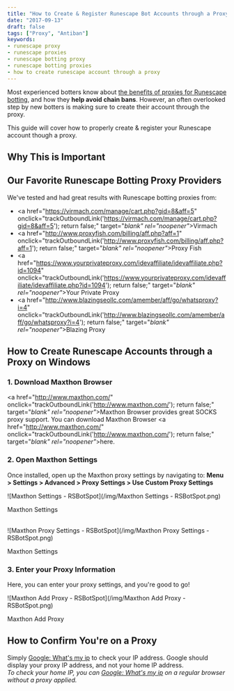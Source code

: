 ```yaml
---
title: "How to Create & Register Runescape Bot Accounts through a Proxy"
date: "2017-09-13"
draft: false
tags: ["Proxy", "Antiban"]
keywords:
- runescape proxy
- runescape proxies
- runescape botting proxy
- runescape botting proxies
- how to create runescape account through a proxy
---
```


Most experienced botters know about [the benefits of proxies for Runescape botting](/post/all-about-proxies-for-runescape-botting/), and how they **help avoid chain bans**. However, an often overlooked step by new botters is making sure to create their account through the proxy.

This guide will cover how to properly create & register your Runescape account though a proxy.
<!--more-->

## **Why This is Important**

## **Our Favorite Runescape Botting Proxy Providers** ##
We've tested and had great results with Runescape botting proxies from:

* <a href="https://virmach.com/manage/cart.php?gid=8&aff=5" onclick="trackOutboundLink('https://virmach.com/manage/cart.php?gid=8&aff=5'); return false;" target="_blank" rel="noopener"_>Virmach</a>
* <a href="http://www.proxyfish.com/billing/aff.php?aff=1" onclick="trackOutboundLink('http://www.proxyfish.com/billing/aff.php?aff=1'); return false;" target="_blank" rel="noopener"_>Proxy Fish</a>
* <a href="https://www.yourprivateproxy.com/idevaffiliate/idevaffiliate.php?id=1094" onclick="trackOutboundLink('https://www.yourprivateproxy.com/idevaffiliate/idevaffiliate.php?id=1094'); return false;" target="_blank" rel="noopener"_>Your Private Proxy</a>
* <a href="http://www.blazingseollc.com/amember/aff/go/whatsproxy?i=4" onclick="trackOutboundLink('http://www.blazingseollc.com/amember/aff/go/whatsproxy?i=4'); return false;" target="_blank" rel="noopener"_>Blazing Proxy</a>

## **How to Create Runescape Accounts through a Proxy on Windows**

### **1. Download Maxthon Browser**
<a href="http://www.maxthon.com/" onclick="trackOutboundLink('http://www.maxthon.com/'); return false;" target="_blank" rel="noopener"_>Maxthon Browser</a> provides great SOCKS proxy support. You can download Maxthon Browser <a href="http://www.maxthon.com/" onclick="trackOutboundLink('http://www.maxthon.com/'); return false;" target="_blank" rel="noopener"_>here</a>.

### **2. Open Maxthon Settings**
Once installed, open up the Maxthon proxy settings by navigating to: **Menu > Settings > Advanced > Proxy Settings > Use Custom Proxy Settings**
<div class="caption">
![Maxthon Settings - RSBotSpot](/img/Maxthon Settings - RSBotSpot.png)
<p class="caption-text">Maxthon Settings</p>
</div>
</br>
<div class="caption">
![Maxthon Proxy Settings - RSBotSpot](/img/Maxthon Proxy Settings - RSBotSpot.png)
<p class="caption-text">Maxthon Settings</p>
</div>

### **3. Enter your Proxy Information**
Here, you can enter your proxy settings, and you're good to go!
<div class="caption">
![Maxthon Add Proxy - RSBotSpot](/img/Maxthon Add Proxy - RSBotSpot.png)
<p class="caption-text">Maxthon Add Proxy</p>
</div>

## **How to Confirm You're on a Proxy**
Simply [Google: What's my ip](https://www.google.com/search?q=whats+my+ip) to check your IP address. Google should display your proxy IP address, and not your home IP address.<br>
*To check your home IP, you can [Google: What's my ip](https://www.google.com/search?q=whats+my+ip) on a regular browser without a proxy applied.*
